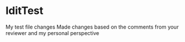 # IditTest
My test file changes
Made changes based on the comments from your reviewer and my personal perspective
